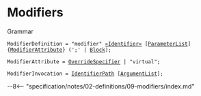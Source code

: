 <!-- This file is generated automatically by infrastructure scripts. Please don't edit by hand. -->

<!-- markdownlint-disable no-inline-html -->
<!-- markdownlint-disable no-space-in-emphasis -->
<!-- cSpell:disable -->

# Modifiers

<div class="admonition summary">
<p class="admonition-title">Grammar</p>

<pre style="white-space: pre-wrap;"><code id="ModifierDefinitionProduction"><span style="color: var(--md-code-hl-keyword-color);">ModifierDefinition</span><span style="color: var(--md-code-hl-operator-color);"> = </span><span style="color: var(--md-code-hl-string-color);">"modifier"</span><span style="color: var(--md-code-hl-operator-color);"> </span><span style="color: var(--md-code-hl-keyword-color);"><a href="../../05-expressions/07-identifiers#IdentifierProduction">«Identifier»</a></span><span style="color: var(--md-code-hl-operator-color);"> </span><span style="color: var(--md-code-hl-operator-color);">[</span><span style="color: var(--md-code-hl-keyword-color);"><a href="../../02-definitions/08-functions#ParameterListProduction">ParameterList</a></span><span style="color: var(--md-code-hl-operator-color);">]</span><span style="color: var(--md-code-hl-operator-color);"> </span><span style="color: var(--md-code-hl-operator-color);">{</span><span style="color: var(--md-code-hl-keyword-color);"><a href="../../02-definitions/09-modifiers#ModifierAttributeProduction">ModifierAttribute</a></span><span style="color: var(--md-code-hl-operator-color);">}</span><span style="color: var(--md-code-hl-operator-color);"> </span><span style="color: var(--md-code-hl-operator-color);">(</span><span style="color: var(--md-code-hl-string-color);">';'</span><span style="color: var(--md-code-hl-operator-color);"> | </span><span style="color: var(--md-code-hl-keyword-color);"><a href="../../04-statements/01-blocks#BlockProduction">Block</a></span><span style="color: var(--md-code-hl-operator-color);">)</span><span style="color: var(--md-code-hl-operator-color);">;</span><br/></code></pre>

<pre style="white-space: pre-wrap;"><code id="ModifierAttributeProduction"><span style="color: var(--md-code-hl-keyword-color);">ModifierAttribute</span><span style="color: var(--md-code-hl-operator-color);"> = </span><span style="color: var(--md-code-hl-keyword-color);"><a href="../../02-definitions/08-functions#OverrideSpecifierProduction">OverrideSpecifier</a></span><span style="color: var(--md-code-hl-operator-color);"> | </span><span style="color: var(--md-code-hl-string-color);">"virtual"</span><span style="color: var(--md-code-hl-operator-color);">;</span><br/></code></pre>

<pre style="white-space: pre-wrap;"><code id="ModifierInvocationProduction"><span style="color: var(--md-code-hl-keyword-color);">ModifierInvocation</span><span style="color: var(--md-code-hl-operator-color);"> = </span><span style="color: var(--md-code-hl-keyword-color);"><a href="../../05-expressions/07-identifiers#IdentifierPathProduction">IdentifierPath</a></span><span style="color: var(--md-code-hl-operator-color);"> </span><span style="color: var(--md-code-hl-operator-color);">[</span><span style="color: var(--md-code-hl-keyword-color);"><a href="../../02-definitions/08-functions#ArgumentListProduction">ArgumentList</a></span><span style="color: var(--md-code-hl-operator-color);">]</span><span style="color: var(--md-code-hl-operator-color);">;</span><br/></code></pre>

</div>

--8<-- "specification/notes/02-definitions/09-modifiers/index.md"
